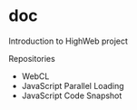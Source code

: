 # doc
Introduction to HighWeb project

Repositories
* WebCL
* JavaScript Parallel Loading
* JavaScript Code Snapshot
